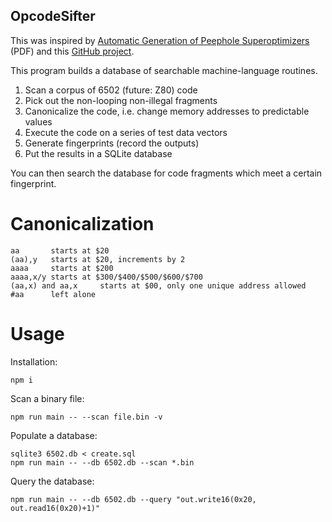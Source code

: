 
OpcodeSifter
------------

This was inspired by
[Automatic Generation of Peephole Superoptimizers](https://theory.stanford.edu/~aiken/publications/papers/asplos06.pdf)
(PDF)
and this [GitHub project](https://github.com/RussellSprouts/6502-enumerator).

This program builds a database of searchable machine-language routines.

1. Scan a corpus of 6502 (future: Z80) code
2. Pick out the non-looping non-illegal fragments
3. Canonicalize the code, i.e. change memory addresses to predictable values
4. Execute the code on a series of test data vectors
5. Generate fingerprints (record the outputs)
6. Put the results in a SQLite database

You can then search the database for code fragments which meet a certain
fingerprint.


Canonicalization
================

~~~
aa       starts at $20
(aa),y   starts at $20, increments by 2
aaaa     starts at $200
aaaa,x/y starts at $300/$400/$500/$600/$700
(aa,x) and aa,x     starts at $00, only one unique address allowed
#aa      left alone
~~~

Usage
=====

Installation:
~~~
npm i
~~~

Scan a binary file:
~~~
npm run main -- --scan file.bin -v
~~~

Populate a database:
~~~
sqlite3 6502.db < create.sql
npm run main -- --db 6502.db --scan *.bin
~~~

Query the database:
~~~
npm run main -- --db 6502.db --query "out.write16(0x20, out.read16(0x20)+1)"
~~~
